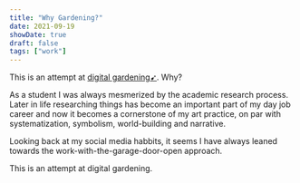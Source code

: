 ```yaml
---
title: "Why Gardening?"
date: 2021-09-19
showDate: true
draft: false
tags: ["work"]
---
```


This is an attempt at [digital gardening➹](https://pa2sh.club/posts/digital-garden/). Why?

As a student I was always mesmerized by the academic research process. Later in life researching things has become an important part of my day job career and now it becomes a cornerstone of my art practice, on par with systematization, symbolism, world-building and narrative. 

Looking back at my social media habbits, it seems I have always leaned towards the work-with-the-garage-door-open approach.

This is an attempt at digital gardening. 